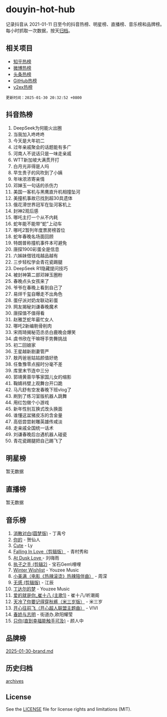 # douyin-hot-hub

记录抖音从 2021-01-11 日至今的抖音热榜、明星榜、直播榜、音乐榜和品牌榜。每小时抓取一次数据，按天[归档](archives)。

## 相关项目

- [知乎热榜](https://github.com/lonnyzhang423/zhihu-hot-hub)
- [微博热榜](https://github.com/lonnyzhang423/weibo-hot-hub)
- [头条热榜](https://github.com/lonnyzhang423/toutiao-hot-hub)
- [GitHub热榜](https://github.com/lonnyzhang423/github-hot-hub)
- [v2ex热榜](https://github.com/lonnyzhang423/v2ex-hot-hub)


`更新时间：2025-01-30 20:32:52 +0800`

## 抖音热榜

1. DeepSeek为何能火出圈
1. 当我加入咚咚咚
1. 今天是大年初二
1. 过年亲戚聚会的话题能有多广
1. 河南人不说话只是一味走亲戚
1. WTT新加坡大满贯开打
1. 白月光非得是人吗
1. 早生贵子的风吹到了小姨
1. 年味浓浓寄亲情
1. 邓婵玉一句话的杀伤力
1. 美国一客机与黑鹰直升机相撞坠河
1. 美撞机事故已找到超30具遗体
1. 俄花滑世界冠军在坠河客机上
1. 封神2观后感
1. 哪吒主打一个从不内耗
1. 蛇年能不能带“蛇”上动车
1. 哪吒2暂列年度票房榜首位
1. 蛇年春晚名场面回顾
1. 特朗普称撞机事件本可避免
1. 唐探1900彩蛋全是信息
1. 六姊妹借钱戏越品越有
1. 三步轻松学会青花瓷踢腿
1. DeepSeek R1隐藏提问技巧
1. 被封神第二部邓婵玉圈粉
1. 春晚点头女孩来了
1. 爷爷在春晚上看到自己了
1. 易烊千玺自曝走不出角色
1. 蛋仔派对奶龙联动彩蛋
1. 网友揭秘刘谦春晚魔术
1. 唐探值不值得看
1. 赵雅芝蛇年最忙女人
1. 哪吒2新编剔骨削肉
1. 宋雨琦揭秘范丞丞白鹿晚会爆笑
1. 虞书欣在干嘛呀手势舞挑战
1. 初二回娘家
1. 王星越新剧妻管严
1. 敖丙爸爸姑姑颜值好绝
1. 任鲁豫零点报时分毫不差
1. 库里末节连中三分
1. 郭靖黄蓉华筝家国儿女的缩影
1. 鞠婧祎壁上观舞台开口跪
1. 马凡舒有空发春晚下班vlog了
1. 刷到了练习室版机器人跳舞
1. 用红包做个小游戏
1. 新年性别互换式改头换面
1. 谁懂这盆猪皮冻的含金量
1. 高低尝尝射雕英雄传咸淡
1. 走亲戚全国统一话术
1. 刘谦春晚后台遇机器人碰瓷
1. 青花瓷踢腿把自己踢飞了

## 明星榜

暂无数据

## 直播榜

暂无数据

## 音乐榜

1. [消散对白(圆梦版)](https://sf5-hl-cdn-tos.douyinstatic.com/obj/tos-cn-ve-2774/og4jB5I5IizzoZVAAAzWgBMAsMDWoArfwBOiFs) - 丁禹兮
1. [你的](https://sf5-hl-cdn-tos.douyinstatic.com/obj/tos-cn-ve-2774/oYuIeKf42jB7sEV6B2upMdpYAgfrQWj0FeRegh) - 贺仙人
1. [Cute](https://sf5-hl-cdn-tos.douyinstatic.com/obj/tos-cn-ve-2774/o4IbIzHWKAAB4wsS5qMBRiiAlEBGTpQRNfFvuo) - Ly
1. [Falling In Love（剪辑版）](https://sf5-hl-cdn-tos.douyinstatic.com/obj/tos-cn-ve-2774/o8ajpA8zzgBPahbBIO8AcKGBLJezFCRd1wfP9f) - 青村秀和
1. [ At Dusk  Love ](https://sf5-hl-cdn-tos.douyinstatic.com/obj/tos-cn-ve-2774/o8CrpCf5CaYgI4ZrtQgMQAFEfuGqNnRSDQAPBc) - 刘嗨雨
1. [执子之手 (剪辑2)](https://sf5-hl-cdn-tos.douyinstatic.com/obj/tos-cn-ve-2774/oUoZLQjCc31XzqsBnBQUNgeKtYPBcgbFDwtfcu) - 宝石Gem\哩哩
1. [Winter Wishlist](https://sf5-hl-cdn-tos.douyinstatic.com/obj/tos-cn-ve-2774/oIIgUOeamCFCVAzxN6MFRLIBlLGpUqQxeeHrLE) - Youzee Music
1. [小美满（电影《热辣滚烫》热辣陪伴曲）](https://sf5-hl-cdn-tos.douyinstatic.com/obj/tos-cn-ve-2774/o0GAn2lSgfZIDUgtevCGDQYnFg4CwnrBaxbTZL) - 周深
1. [无感 (剪辑版)](https://sf5-hl-cdn-tos.douyinstatic.com/obj/tos-cn-ve-2774/o0eIsUzJBDlQaQFC5OFlgbMEZC1TFYBftOBn6p) - 江辰
1. [丁达尔的梦](https://sf5-hl-cdn-tos.douyinstatic.com/obj/tos-cn-ve-2774/oMU3WirUZBVQkAC9ccG5P2IQirziZM2RTInUY) - Youzee Music
1. [爱的就是你_崔十八 (主歌1)](https://sf5-hl-cdn-tos.douyinstatic.com/obj/tos-cn-ve-2774/oI5BO5DhFZ6UTcNCnZaOCBLtZ7WIMQGfgnXf5E) - 崔十八/听潮阁
1. [天冷了你要记得穿秋裤（米三岁版）](https://sf5-hl-cdn-tos.douyinstatic.com/obj/tos-cn-ve-2774/oQlIwVIDWiZ6BQilAorS7MA0AgCkQDvcZAdm1) - 米三岁
1. [开心往前飞（开心超人联盟主题曲）](https://sf5-hl-cdn-tos.douyinstatic.com/obj/tos-cn-ve-2774/9d8fb7c82cf1421fb93a9fe925275e0a) - VIVI
1. [春娇与志明](https://sf5-hl-cdn-tos.douyinstatic.com/obj/tos-cn-ve-2774/e530d8fceb7044b39707d7f9ff54add1) - 街道办,欧阳耀莹
1. [只你(直到幸福能触手可及)](https://sf5-hl-cdn-tos.douyinstatic.com/obj/tos-cn-ve-2774/o0lBkRDzFTeaVSUz3ZZSCBVtZ5DIMQGfgmEAuE) - 颜人中

## 品牌榜

[2025-01-30-brand.md](archives/2025-01-30-brand.md)

## 历史归档

[archives](archives)

## License

See the [LICENSE](LICENSE) file for license rights and limitations (MIT).
